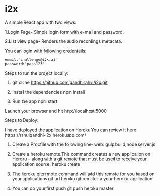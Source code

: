 # i2x
A simple React app with two views:

1.Login Page-
	Simple login form with e-mail and password.

2.List view page-
	Renders the audio recordings metadata.

You can login with following credentails: 

	email:'challenge@i2x.ai'
	password:'pass123'

Steps to run the project locally:

1. git clone https://github.com/gandhirahul/i2x.git

2. Install the dependencies 
	npm install

3. Run the app
	npm start

Launch your browser and hit http://localhost:5000

Steps to Deploy: 

I have deployed the application on Heroku.You can review it here: https://rahulgandhi-i2x.herokuapp.com/

1. Create a Procfile with the following line- 
	web: gulp build;node server.js

2. Create a heroku remote.This command creates a new application on Heroku – along with a git remote that must be used to receive your application source.
	heroku create

3. The heroku git:remote command will add this remote for you based on your applications git url
	heroku git:remote -a your-heroku-application

4. You can do your first push
	git push heroku master
